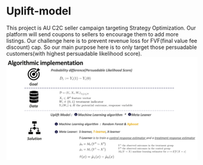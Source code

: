 # Uplift-model

This project is AU C2C seller campaign targeting Strategy Optimization. Our platform will send coupons to sellers to encourage them to add more listings. Our challenge here is to prevent revenue loss for FVF(final value fee discount) cap. So our main purpose here is to only target those persuadable customers(with highest persuadable likelihood score).  
![uplift1](uplift_model.png)
